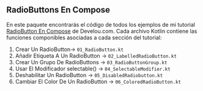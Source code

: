 
## RadioButtons En Compose  

En este paquete encontrarás el código de todos los ejemplos de mi tutorial [RadioButton En Compose](https://www.develou.com/radiobutton-en-compose/) de Develou.com.
Cada archivo Kotlin contiene las funciones componibles asociadas a cada sección del tutorial:  

1. Crear Un RadioButton-> `01_RadioButton.kt`
2. Añadir Etiqueta A Un RadioButton -> `02_LabelledRadioButton.kt`
3. Crear Un Grupo De RadioButtons -> `03_RadioButtonGroup.kt`
4. Usar El Modificador selectable() -> `04_SelectableModifier.kt`
5. Deshabilitar Un RadioButton -> `05_DisabledRadiobutton.kt`
6. Cambiar El Color De Un RadioButton -> `06_ColoredRadioButton.kt`